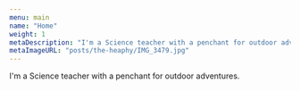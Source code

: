 ```yaml
---
menu: main
name: "Home"
weight: 1
metaDescription: "I'm a Science teacher with a penchant for outdoor adventures."
metaImageURL: "posts/the-heaphy/IMG_3479.jpg"
---
```


I'm a Science teacher with a penchant for outdoor adventures.
